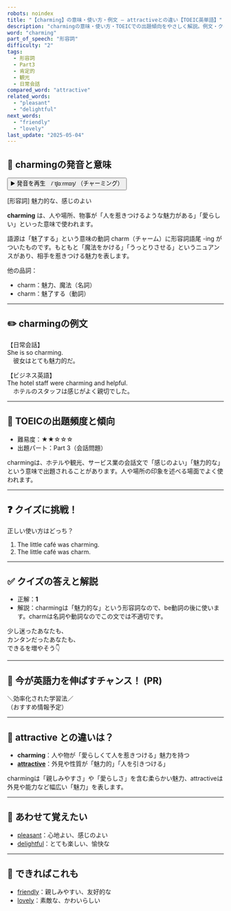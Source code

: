 ```yaml
---
robots: noindex
title: "【charming】の意味・使い方・例文 ― attractiveとの違い【TOEIC英単語】"
description: "charmingの意味・使い方・TOEICでの出題傾向をやさしく解説。例文・クイズ付きでattractiveとの違いもわかりやすく学べます。"
word: "charming"
part_of_speech: "形容詞"
difficulty: "2"
tags:
  - 形容詞
  - Part3
  - 肯定的
  - 観光
  - 日常会話
compared_word: "attractive"
related_words:
  - "pleasant"
  - "delightful"
next_words:
  - "friendly"
  - "lovely"
last_update: "2025-05-04"
---
```


## 🔰 charmingの発音と意味

<button class="play-audio" onclick="playTTS('charming')">
  <span class="play-audio-main">
    ▶️ 発音を再生　/ˈtʃɑːrmɪŋ/
  </span>
  <span class="play-audio-sub">
    （チャーミング）
  </span>
</button>

[形容詞] 魅力的な、感じのよい

**charming** は、人や場所、物事が「人を惹きつけるような魅力がある」「愛らしい」といった意味で使われます。

語源は「魅了する」という意味の動詞 charm（チャーム）に形容詞語尾 -ing がついたものです。もともと「魔法をかける」「うっとりさせる」というニュアンスがあり、相手を惹きつける魅力を表します。

他の品詞：  
- charm：魅力、魔法（名詞）
- charm：魅了する（動詞）

---

## ✏️ charmingの例文

【日常会話】  
She is so charming.  
　彼女はとても魅力的だ。

【ビジネス英語】  
The hotel staff were charming and helpful.  
　ホテルのスタッフは感じがよく親切でした。

---

## 🎯 TOEICの出題頻度と傾向

- 難易度：★★☆☆☆
- 出題パート：Part 3（会話問題）

charmingは、ホテルや観光、サービス業の会話文で「感じのよい」「魅力的な」という意味で出題されることがあります。人や場所の印象を述べる場面でよく使われます。

---

## ❓ クイズに挑戦！

正しい使い方はどっち？

1. The little café was charming.  
2. The little café was charm.

---

## ✅ クイズの答えと解説

- 正解：**1**
- 解説：charmingは「魅力的な」という形容詞なので、be動詞の後に使います。charmは名詞や動詞なのでこの文では不適切です。

少し迷ったあなたも、  
カンタンだったあなたも、  
できるを増やそう👇️

---

## 🚀 今が英語力を伸ばすチャンス！ (PR)

<div class="info-center">
＼効率化された学習法／<br>  
（おすすめ情報予定）
</div>

---

## 🤔  attractive との違いは？

- **charming**：人や物が「愛らしくて人を惹きつける」魅力を持つ
- **[attractive](/word/attractive/)**：外見や性質が「魅力的」「人を引きつける」

charmingは「親しみやすさ」や「愛らしさ」を含む柔らかい魅力、attractiveは外見や能力など幅広い「魅力」を表します。

---

## 🧩 あわせて覚えたい

- [pleasant](/word/pleasant/)：心地よい、感じのよい
- [delightful](/word/delightful/)：とても楽しい、愉快な

---

## 📖 できればこれも

- [friendly](/word/friendly/)：親しみやすい、友好的な
- [lovely](/word/lovely/)：素敵な、かわいらしい

<!-- cvid: aid24_bid40 -->
